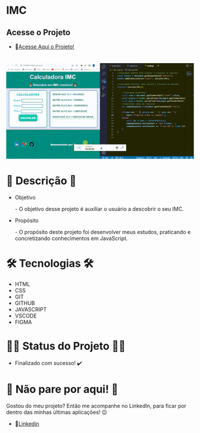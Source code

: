 # IMC

## Acesse o Projeto
- 🔗[Acesse Aqui o Projeto!](https://thasyo.github.io/imc/)

<span style="color: #fff; font-size:1.3em;">Preview do Projeto</span>
![preview](./img/imc.gif)

# 📃 Descrição 📃

- Objetivo

    <p>- O objetivo desse projeto é auxiliar o usuário a descobrir o seu IMC.</p>

- Propósito

    <p>- O propósito deste projeto foi desenvolver meus estudos, praticando e concretizando conhecimentos em JavaScript.</p>

# 🛠️ Tecnologias 🛠️

- HTML
- CSS
- GIT
- GITHUB
- JAVASCRIPT
- VSCODE
- FIGMA

# 👨‍💻 Status do Projeto 👨‍💻

- Finalizado com sucesso! ✔️

# 🛑 Não pare por aqui! 🛑

 <P>Gostou do meu projeto? Então me acompanhe no LinkedIn, para ficar por dentro das minhas últimas aplicações! 😉</P>

 - 🔗[Linkedin](https://www.linkedin.com/in/thasyo-peres-63aa27235/)